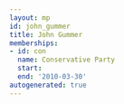 ```yaml
---
layout: mp
id: john_gummer
title: John Gummer
memberships:
- id: con
  name: Conservative Party
  start: 
  end: '2010-03-30'
autogenerated: true
---
```

